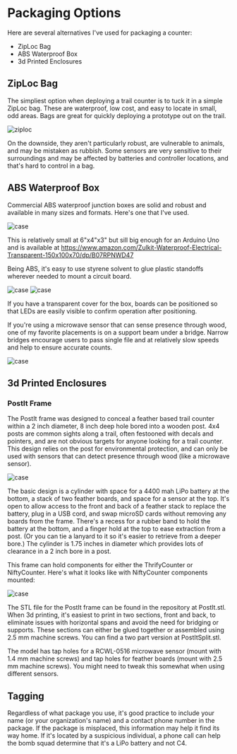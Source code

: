 # Packaging Options

Here are several alternatives I've used for packaging a counter:

- ZipLoc Bag
- ABS Waterproof Box
- 3d Printed Enclosures

## ZipLoc Bag

The simpliest option when deploying a trail counter is to tuck it in a simple ZipLoc bag. These are waterproof, low cost, and easy to locate in small, odd areas. 
Bags are great for quickly deploying a prototype out on the trail. 

![ziploc](/assets/images/ziploc.jpg)

On the downside, they aren't particularly robust, are vulnerable to animals, and may be mistaken as rubbish. Some sensors are very sensitive to their surroundings
and may be affected by batteries and controller locations, and that's hard to control in a bag. 

## ABS Waterproof Box

Commercial ABS waterproof junction boxes are solid and robust and available in many sizes and formats. Here's one that I've used.

![case](/assets/images/exposurecase.jpg)

This is relatively small at 6"x4"x3" but sill big enough for an Arduino Uno and is available at https://www.amazon.com/Zulkit-Waterproof-Electrical-Transparent-150x100x70/dp/B07RPNWD47

Being ABS, it's easy to use styrene solvent to glue plastic standoffs wherever needed to mount a circuit board.

![case](/assets/images/exposurecasesensor.jpg)
![case](/assets/images/exposurecaseclosed.jpg)

If you have a transparent cover for the box, boards can be positioned so that LEDs are easily visible to confirm operation after positioning.

If you're using a microwave sensor that can sense presence through wood, one of my favorite placements is on a support beam under a bridge. Narrow bridges encourage
users to pass single file and at relatively slow speeds and help to ensure accurate counts.

![case](/assets/images/exposurecasebridge.jpg)


## 3d Printed Enclosures

### PostIt Frame

The PostIt frame was designed to conceal a feather based trail counter within a 2 inch diameter, 8 inch deep hole bored into a wooden post. 4x4 posts are common
sights along a trail, often festooned with decals and pointers, and are not obvious targets for anyone looking for a trail counter. This design relies on the 
post for environmental protection, and can only be used with sensors that can detect presence through wood (like a microwave sensor). 

![case](/assets/images/FeatherComponentFrameDesign.jpg)

The basic design is a cylinder with space for a 4400 mah LiPo battery at the bottom, a stack of two feather boards, and space for a sensor at the top. It's open to allow access 
to the front and back of a feather stack to replace the battery, plug in a USB cord, and swap microSD cards without removing any boards from the frame. There's a 
recess for a rubber band to hold the battery at the bottom, and a finger hold at the top to ease extraction from a post. (Or you can tie a lanyard to it so it's easier to retrieve from a deeper bore.) The cylinder is 1.75 inches in diameter which provides lots of clearance in a 2 inch bore in a post. 

This frame can hold components for either the ThrifyCounter or NiftyCounter. Here's what it looks like with NiftyCounter components mounted:

![case](/assets/images/FeatherComponentFramePrototype.jpg)

The STL file for the PostIt frame can be found in the repository at PostIt.stl. When 3d printing, it's easiest to print in two sections, front and back, to eliminate
issues with horizontal spans and avoid the need for bridging or supports. These sections can either be glued together or assembled using 2.5 mm machine screws. 
You can find a two part version at PostItSplit.stl. 

The model has tap holes for a RCWL-0516 microwave sensor (mount with 1.4 mm machine screws) and tap holes for feather boards (mount with 2.5 mm machine screws). You
might need to tweak this somewhat when using different sensors.


## Tagging

Regardless of what package you use, it's good practice to include your name (or your organization's name) and a contact phone number in the package. If the 
package is misplaced, this information may help it find its way home. If it's located by a suspicious individual, a phone call can help the bomb squad determine that 
it's a LiPo battery and not C4. 

